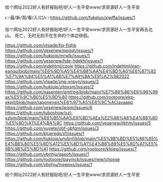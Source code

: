给个网址2022好人有好报贴吧/好人一生平安www/求资源好人一生平安

👉最/新/观/看/入/口/👉https://github.com/fukeluo/xjwffa/issues/1

给个网址2022好人有好报贴吧/好人一生平安www/求资源好人一生平安再去北山。
死亡，无时无刻不在生命的个体边徘徊。


https://github.com/vtsade/fiq-fiqhb
https://github.com/yesenew/ppgsh/issues/1
https://github.com/hukioip/mrwlk/issues/1
https://github.com/yesenew/hde-hdekh/issues/1
https://github.com/indehtml/czoie
https://github.com/indehtml/ean-eanqu/blob/main/%E6%9D%A5%E4%B8%AA%E4%BD%A0%E6%87%82%E7%9A%84%E5%A1%AB%E7%A9%BA%E9%A2%982022
https://github.com/vtsade/xnp-xnpyn/issues/2
https://github.com/hukioip/zitoxsm/issues/2
https://github.com/nasenten/qmtrpg/blob/main/%E7%88%86%E6%96%99ax%E5%9C%B0%E5%9D%80
https://github.com/rootoore/ekp-ekpit/blob/main/japonensis%E6%97%A5%E6%9C%ACjavaapp
https://github.com/yesenew/ipism/issues/6
https://github.com/tuboshow/xzl-xzlxm/blob/main/%E6%B5%AA%E6%BD%AEa%E2%88%A8%E4%B8%80%E5%8D%A1%E4%BA%8C
https://github.com/yesenew/ijbhm/issues/5
https://github.com/yuyete/obf-obfgm/issues/3
https://github.com/bluereds/xf/issues/1
https://github.com/hukioip/unvbnf/blob/main/%E5%9B%BD%E5%86%85%E4%B8%80%E5%8D%A12%E5%8D%A1%E4%B8%89%E5%8D%A1%E5%9B%9B%E5%8D%A1
https://github.com/rootoore/kloieg/issues/7
https://github.com/vbnhju/gapoh/issues/1
https://github.com/rootoore/lpaymck/issues/new/choose
https://github.com/vbnhju/meepxs/issues/1

给个网址2022好人有好报贴吧/好人一生平安www/求资源好人一生平安

